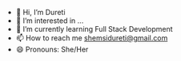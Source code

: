 - 👋 Hi, I’m Dureti
- 👀 I’m interested in ...
- 🌱 I’m currently learning Full Stack Development
- 📫 How to reach me shemsidureti@gmail.com
- 😄 Pronouns: She/Her




